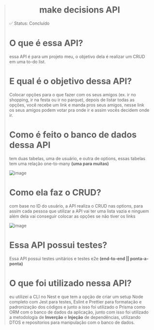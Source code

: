 > <h1 align="center">make decisions API</h1>
>
> ✅ Status: Concluído
>
> # O que é essa API?
>
> essa API é para um projeto meu, o objetivo dela é realizar um CRUD em uma to-do list.
>
> # E qual é o objetivo dessa API?
>
> Colocar opções para o que fazer com os seus amigos (ex. ir no shopping, ir na festa ou ir no parque), depois de listar todas as opções, você recebe um link e manda pros seus amigos, nesse link os seus amigos podem votar pra onde ir e assim vocês decidem onde ir.
>
> # Como é feito o banco de dados dessa API
>
> tem duas tabelas, uma de usuário, e outra de options, essas tabelas tem uma relação one-to-many **(uma para muitas)**
>
> ![image](https://user-images.githubusercontent.com/103784814/222308970-3fc8df14-2168-45e7-acc0-9248fe45dede.png)
>
>
> # Como ela faz o CRUD?
>
> com base no ID do usuário, a API realiza o CRUD nas options, para assim cada pessoa que utilizar a API vai ter uma lista vazia e ninguem além dela vai conseguir colocar as opções se não tiver os links
>
> ![image](https://user-images.githubusercontent.com/103784814/222309909-8fe2e03f-3a87-463a-b9f0-d97291e4360a.png)
>
> # Essa API possui testes?
>
> Essa API possui testes unitários e testes e2e **(end-to-end || ponta-a-ponta)**
>
>
> # O que foi utilizado nessa API?
>
> eu utilizei a CLI no Nest e que tem a opção de criar um setup Node completo com Jest para testes, Eslint e Prettier para formatação e padronização dos códigos e junto a isso foi utilizado o Prisma como ORM com o banco de dados da aplicação, junto com isso foi utilizado a metodologia de **Inverção** e **Injeção** de dependências, utilizando DTOS e repositorios para manipulação com o banco de dados. 
